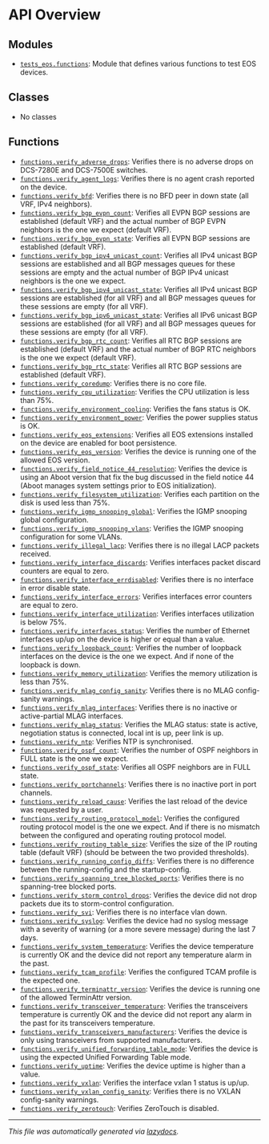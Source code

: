 <!-- markdownlint-disable -->

# API Overview

## Modules

- [`tests_eos.functions`](./tests_eos.functions.md#module-tests_eosfunctions): Module that defines various functions to test EOS devices.

## Classes

- No classes

## Functions

- [`functions.verify_adverse_drops`](./tests_eos.functions.md#function-verify_adverse_drops): Verifies there is no adverse drops on DCS-7280E and DCS-7500E switches.
- [`functions.verify_agent_logs`](./tests_eos.functions.md#function-verify_agent_logs): Verifies there is no agent crash reported on the device.
- [`functions.verify_bfd`](./tests_eos.functions.md#function-verify_bfd): Verifies there is no BFD peer in down state (all VRF, IPv4 neighbors).
- [`functions.verify_bgp_evpn_count`](./tests_eos.functions.md#function-verify_bgp_evpn_count): Verifies all EVPN BGP sessions are established (default VRF) and the actual number of BGP EVPN neighbors is the one we expect (default VRF).
- [`functions.verify_bgp_evpn_state`](./tests_eos.functions.md#function-verify_bgp_evpn_state): Verifies all EVPN BGP sessions are established (default VRF).
- [`functions.verify_bgp_ipv4_unicast_count`](./tests_eos.functions.md#function-verify_bgp_ipv4_unicast_count): Verifies all IPv4 unicast BGP sessions are established and all BGP messages queues for these sessions are empty and the actual number of BGP IPv4 unicast neighbors is the one we expect.
- [`functions.verify_bgp_ipv4_unicast_state`](./tests_eos.functions.md#function-verify_bgp_ipv4_unicast_state): Verifies all IPv4 unicast BGP sessions are established (for all VRF) and all BGP messages queues for these sessions are empty (for all VRF).
- [`functions.verify_bgp_ipv6_unicast_state`](./tests_eos.functions.md#function-verify_bgp_ipv6_unicast_state): Verifies all IPv6 unicast BGP sessions are established (for all VRF) and all BGP messages queues for these sessions are empty (for all VRF).
- [`functions.verify_bgp_rtc_count`](./tests_eos.functions.md#function-verify_bgp_rtc_count): Verifies all RTC BGP sessions are established (default VRF) and the actual number of BGP RTC neighbors is the one we expect (default VRF).
- [`functions.verify_bgp_rtc_state`](./tests_eos.functions.md#function-verify_bgp_rtc_state): Verifies all RTC BGP sessions are established (default VRF).
- [`functions.verify_coredump`](./tests_eos.functions.md#function-verify_coredump): Verifies there is no core file.
- [`functions.verify_cpu_utilization`](./tests_eos.functions.md#function-verify_cpu_utilization): Verifies the CPU utilization is less than 75%.
- [`functions.verify_environment_cooling`](./tests_eos.functions.md#function-verify_environment_cooling): Verifies the fans status is OK.
- [`functions.verify_environment_power`](./tests_eos.functions.md#function-verify_environment_power): Verifies the power supplies status is OK.
- [`functions.verify_eos_extensions`](./tests_eos.functions.md#function-verify_eos_extensions): Verifies all EOS extensions installed on the device are enabled for boot persistence.
- [`functions.verify_eos_version`](./tests_eos.functions.md#function-verify_eos_version): Verifies the device is running one of the allowed EOS version.
- [`functions.verify_field_notice_44_resolution`](./tests_eos.functions.md#function-verify_field_notice_44_resolution): Verifies the device is using an Aboot version that fix the bug discussed in the field notice 44 (Aboot manages system settings prior to EOS initialization).
- [`functions.verify_filesystem_utilization`](./tests_eos.functions.md#function-verify_filesystem_utilization): Verifies each partition on the disk is used less than 75%.
- [`functions.verify_igmp_snooping_global`](./tests_eos.functions.md#function-verify_igmp_snooping_global): Verifies the IGMP snooping global configuration.
- [`functions.verify_igmp_snooping_vlans`](./tests_eos.functions.md#function-verify_igmp_snooping_vlans): Verifies the IGMP snooping configuration for some VLANs.
- [`functions.verify_illegal_lacp`](./tests_eos.functions.md#function-verify_illegal_lacp): Verifies there is no illegal LACP packets received.
- [`functions.verify_interface_discards`](./tests_eos.functions.md#function-verify_interface_discards): Verifies interfaces packet discard counters are equal to zero.
- [`functions.verify_interface_errdisabled`](./tests_eos.functions.md#function-verify_interface_errdisabled): Verifies there is no interface in error disable state.
- [`functions.verify_interface_errors`](./tests_eos.functions.md#function-verify_interface_errors): Verifies interfaces error counters are equal to zero.
- [`functions.verify_interface_utilization`](./tests_eos.functions.md#function-verify_interface_utilization): Verifies interfaces utilization is below 75%.
- [`functions.verify_interfaces_status`](./tests_eos.functions.md#function-verify_interfaces_status): Verifies the number of Ethernet interfaces up/up on the device is higher or equal than a value.
- [`functions.verify_loopback_count`](./tests_eos.functions.md#function-verify_loopback_count): Verifies the number of loopback interfaces on the device is the one we expect. And if none of the loopback is down.
- [`functions.verify_memory_utilization`](./tests_eos.functions.md#function-verify_memory_utilization): Verifies the memory utilization is less than 75%.
- [`functions.verify_mlag_config_sanity`](./tests_eos.functions.md#function-verify_mlag_config_sanity): Verifies there is no MLAG config-sanity warnings.
- [`functions.verify_mlag_interfaces`](./tests_eos.functions.md#function-verify_mlag_interfaces): Verifies there is no inactive or active-partial MLAG interfaces.
- [`functions.verify_mlag_status`](./tests_eos.functions.md#function-verify_mlag_status): Verifies the MLAG status: state is active, negotiation status is connected, local int is up, peer link is up.
- [`functions.verify_ntp`](./tests_eos.functions.md#function-verify_ntp): Verifies NTP is synchronised.
- [`functions.verify_ospf_count`](./tests_eos.functions.md#function-verify_ospf_count): Verifies the number of OSPF neighbors in FULL state is the one we expect.
- [`functions.verify_ospf_state`](./tests_eos.functions.md#function-verify_ospf_state): Verifies all OSPF neighbors are in FULL state.
- [`functions.verify_portchannels`](./tests_eos.functions.md#function-verify_portchannels): Verifies there is no inactive port in port channels.
- [`functions.verify_reload_cause`](./tests_eos.functions.md#function-verify_reload_cause): Verifies the last reload of the device was requested by a user.
- [`functions.verify_routing_protocol_model`](./tests_eos.functions.md#function-verify_routing_protocol_model): Verifies the configured routing protocol model is the one we expect. And if there is no mismatch between the configured and operating routing protocol model.
- [`functions.verify_routing_table_size`](./tests_eos.functions.md#function-verify_routing_table_size): Verifies the size of the IP routing table (default VRF) (should be between the two provided thresholds).
- [`functions.verify_running_config_diffs`](./tests_eos.functions.md#function-verify_running_config_diffs): Verifies there is no difference between the running-config and the startup-config.
- [`functions.verify_spanning_tree_blocked_ports`](./tests_eos.functions.md#function-verify_spanning_tree_blocked_ports): Verifies there is no spanning-tree blocked ports.
- [`functions.verify_storm_control_drops`](./tests_eos.functions.md#function-verify_storm_control_drops): Verifies the device did not drop packets due its to storm-control configuration.
- [`functions.verify_svi`](./tests_eos.functions.md#function-verify_svi): Verifies there is no interface vlan down.
- [`functions.verify_syslog`](./tests_eos.functions.md#function-verify_syslog): Verifies the device had no syslog message with a severity of warning (or a more severe message) during the last 7 days.
- [`functions.verify_system_temperature`](./tests_eos.functions.md#function-verify_system_temperature): Verifies the device temperature is currently OK and the device did not report any temperature alarm in the past.
- [`functions.verify_tcam_profile`](./tests_eos.functions.md#function-verify_tcam_profile): Verifies the configured TCAM profile is the expected one.
- [`functions.verify_terminattr_version`](./tests_eos.functions.md#function-verify_terminattr_version): Verifies the device is running one of the allowed TerminAttr version.
- [`functions.verify_transceiver_temperature`](./tests_eos.functions.md#function-verify_transceiver_temperature): Verifies the transceivers temperature is currently OK and the device did not report any alarm in the past for its transceivers temperature.
- [`functions.verify_transceivers_manufacturers`](./tests_eos.functions.md#function-verify_transceivers_manufacturers): Verifies the device is only using transceivers from supported manufacturers.
- [`functions.verify_unified_forwarding_table_mode`](./tests_eos.functions.md#function-verify_unified_forwarding_table_mode): Verifies the device is using the expected Unified Forwarding Table mode.
- [`functions.verify_uptime`](./tests_eos.functions.md#function-verify_uptime): Verifies the device uptime is higher than a value.
- [`functions.verify_vxlan`](./tests_eos.functions.md#function-verify_vxlan): Verifies the interface vxlan 1 status is up/up.
- [`functions.verify_vxlan_config_sanity`](./tests_eos.functions.md#function-verify_vxlan_config_sanity): Verifies there is no VXLAN config-sanity warnings.
- [`functions.verify_zerotouch`](./tests_eos.functions.md#function-verify_zerotouch): Verifies ZeroTouch is disabled.


---

_This file was automatically generated via [lazydocs](https://github.com/ml-tooling/lazydocs)._

